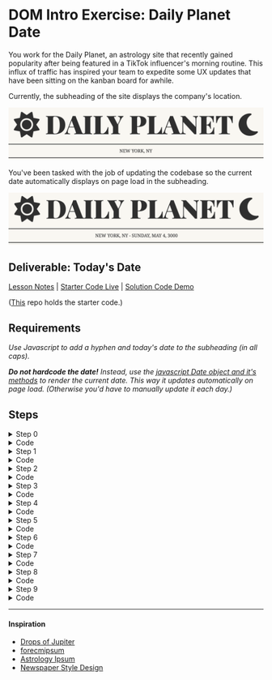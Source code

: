 # DOM Intro Exercise: Daily Planet Date

You work for the Daily Planet, an astrology site that recently gained popularity after being featured in a TikTok influencer's morning routine. This influx of traffic has inspired your team to expedite some UX updates that have been sitting on the kanban board for awhile.

Currently, the subheading of the site displays the company's location.

![NEW YORK, NY - SUNDAY, MAY 4, 3000](example1.png)

You've been tasked with the job of updating the codebase so the current date automatically displays on page load in the subheading.

![NEW YORK, NY - SUNDAY, MAY 4, 3000](example2.png)

## Deliverable: Today's Date

[Lesson Notes](https://git.generalassemb.ly/SEI-Standard-Curriculum/SEIR-Course-Materials/blob/main/Unit_1/04-dom/4.1-dom-intro.md) | [Starter Code Live]( https://pages.git.generalassemb.ly/taylor-darneille/dom-intro-exercise/) | [Solution Code Demo](https://pages.git.generalassemb.ly/taylor-darneille/dom-intro-solution/)

([This](https://git.generalassemb.ly/SEI-Standard-Curriculum/M1L8-dom-intro-wbp) repo holds the starter code.)

## Requirements
_Use Javascript to add a hyphen and today's date to the subheading (in all caps)._

_**Do not hardcode the date!** Instead, use the [javascript Date object and it's methods](https://www.w3schools.com/jsref/jsref_obj_date.asp) to render the current date. This way it updates automatically on page load. (Otherwise you'd have to manually update it each day.)_

## Steps

<details>
    <summary>Step 0</summary>
    If you haven't noticed yet - the javascript isn't linked to the html yet! Throw a <code>script</code> tag at the bottom of the body or use the <code>defer</code> attribute and put it in the <code>head</code>. Make sure it goes below the font awesome <code>script</code> tag that is already present in the <code>head</code>.
</details>
<details>
    <summary>Code</summary>
    <code>    
        <script src="script.js" defer></script>
    </code>
</details>
<details><summary>Step 1</summary>
    Get today's date and store it in a variable
</details>
<details><summary>Code</summary>
    <code>const d = new Date()</code>
</details>
<details><summary>Step 2</summary>
    Use the [getMonth()](https://www.w3schools.com/jsref/jsref_getmonth.asp) method on the date to get a number for the month.
</details>
<details><summary>Code</summary>
    <code>const monthIndex = d.getMonth()</code>
</details>
<details><summary>Step 3</summary>
    Create an array of all 12 months in order, starting with January. Use the <code>monthIndex</code> to pull the name of the current month from this array and store it in a variable.
</details>
<details><summary>Code</summary>
    <code>
        const months = ["January","February","March","April","May","June","July","August","September","October","November","December"]
        const month = months[monthIndex]
    </code>
</details>
<details><summary>Step 4</summary>
    Repeat steps 2 & 3 using <code>getDay()</code> to acquire the day of the week.
</details>
<details><summary>Code</summary>
    <code>
        const days = ["Sunday","Monday","Tuesday","Wednesday","Thursday","Friday","Saturday"]
        const day = days[d.getDay()]
    </code>
</details>
<details><summary>Step 5</summary>
    Use<code>getDate()</code> to acquire the date number.
</details>
<details><summary>Code</summary>
    <code>const date = d.getDate()</code>
</details>
<details><summary>Step 6</summary>
    Use<code>getFullYear()</code> to acquire the year number.
</details>
<details><summary>Code</summary>
    <code>const year = d.getFullYear()</code>
</details>
<details><summary>Step 7</summary>
    Use string interpolation or concatenation to build the string you want to add to the subheading. Don't forget the hyphen, spaces, and commas!
</details>
<details><summary>Code</summary>
    <code>
        const dString = ` - ${day}, ${month} ${date}, ${year}`
    </code>
</details>
<details><summary>Step 8</summary>
    Select the DOM element that holds the subheading and store it in a variable.
</details>
<details><summary>Code</summary>
    <code>
        const section = document.querySelector(".subhead")
    </code>
</details>
<details><summary>Step 9</summary>
    Use string concatenation to add your date string to the current <code>innerText</code> of the subheading. Make it uppercase!
</details>
<details><summary>Code</summary>
    <code>
        section.innerText = section.innerText+dString.toUpperCase()
    </code>
</details>

---
#### Inspiration
* [Drops of Jupiter](https://youtu.be/7Xf-Lesrkuc)
* [forecmipsum](https://forcemipsum.com/)
* [Astrology Ipsum](https://iyanna-buffaloe.github.io/astrology-ipsum/)
* [Newspaper Style Design](https://codepen.io/silkine/pen/QWBxVX)
